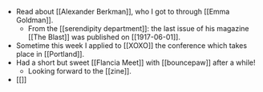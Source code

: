 - Read about [[Alexander Berkman]], who I got to through [[Emma Goldman]].
  - From the [[serendipity department]]: the last issue of his magazine [[The Blast]] was published on [[1917-06-01]].
- Sometime this week I applied to [[XOXO]] the conference which takes place in [[Portland]].
- Had a short but sweet [[Flancia Meet]] with [[bouncepaw]] after a while!
  - Looking forward to the [[zine]].
- [[]]